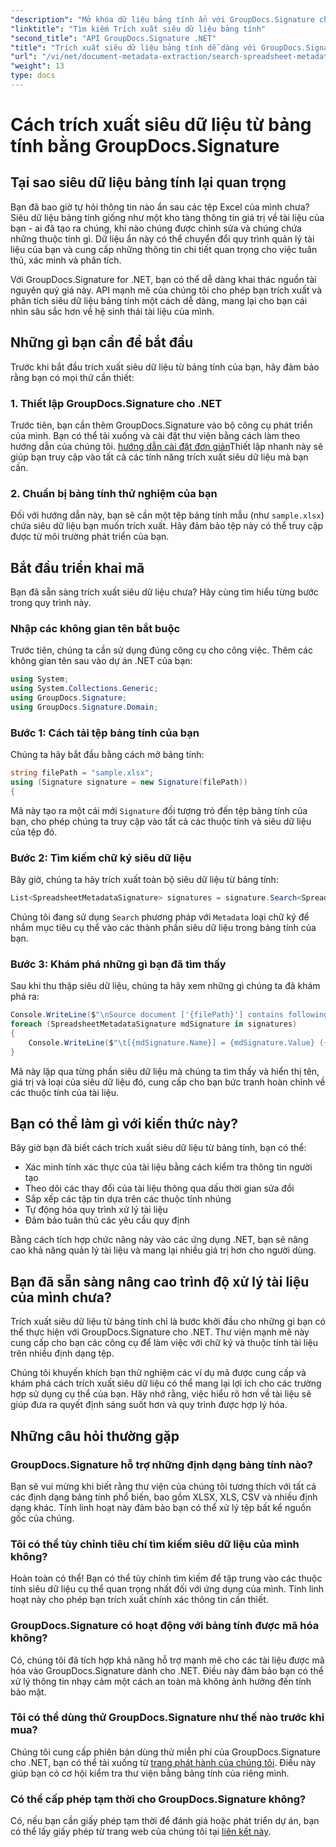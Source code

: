```yaml
---
"description": "Mở khóa dữ liệu bảng tính ẩn với GroupDocs.Signature cho .NET. Trích xuất siêu dữ liệu dễ dàng để cải thiện việc quản lý tài liệu và ra quyết định."
"linktitle": "Tìm kiếm Trích xuất siêu dữ liệu bảng tính"
"second_title": "API GroupDocs.Signature .NET"
"title": "Trích xuất siêu dữ liệu bảng tính dễ dàng với GroupDocs.Signature"
"url": "/vi/net/document-metadata-extraction/search-spreadsheet-metadata-extraction/"
"weight": 13
type: docs
---
```

# Cách trích xuất siêu dữ liệu từ bảng tính bằng GroupDocs.Signature

## Tại sao siêu dữ liệu bảng tính lại quan trọng

Bạn đã bao giờ tự hỏi thông tin nào ẩn sau các tệp Excel của mình chưa? Siêu dữ liệu bảng tính giống như một kho tàng thông tin giá trị về tài liệu của bạn - ai đã tạo ra chúng, khi nào chúng được chỉnh sửa và chúng chứa những thuộc tính gì. Dữ liệu ẩn này có thể chuyển đổi quy trình quản lý tài liệu của bạn và cung cấp những thông tin chi tiết quan trọng cho việc tuân thủ, xác minh và phân tích.

Với GroupDocs.Signature for .NET, bạn có thể dễ dàng khai thác nguồn tài nguyên quý giá này. API mạnh mẽ của chúng tôi cho phép bạn trích xuất và phân tích siêu dữ liệu bảng tính một cách dễ dàng, mang lại cho bạn cái nhìn sâu sắc hơn về hệ sinh thái tài liệu của mình.

## Những gì bạn cần để bắt đầu

Trước khi bắt đầu trích xuất siêu dữ liệu từ bảng tính của bạn, hãy đảm bảo rằng bạn có mọi thứ cần thiết:

### 1. Thiết lập GroupDocs.Signature cho .NET

Trước tiên, bạn cần thêm GroupDocs.Signature vào bộ công cụ phát triển của mình. Bạn có thể tải xuống và cài đặt thư viện bằng cách làm theo hướng dẫn của chúng tôi. [hướng dẫn cài đặt đơn giản](https://tutorials.groupdocs.com/signature/net/)Thiết lập nhanh này sẽ giúp bạn truy cập vào tất cả các tính năng trích xuất siêu dữ liệu mà bạn cần.

### 2. Chuẩn bị bảng tính thử nghiệm của bạn

Đối với hướng dẫn này, bạn sẽ cần một tệp bảng tính mẫu (như `sample.xlsx`) chứa siêu dữ liệu bạn muốn trích xuất. Hãy đảm bảo tệp này có thể truy cập được từ môi trường phát triển của bạn.

## Bắt đầu triển khai mã

Bạn đã sẵn sàng trích xuất siêu dữ liệu chưa? Hãy cùng tìm hiểu từng bước trong quy trình này.

### Nhập các không gian tên bắt buộc

Trước tiên, chúng ta cần sử dụng đúng công cụ cho công việc. Thêm các không gian tên sau vào dự án .NET của bạn:

```csharp
using System;
using System.Collections.Generic;
using GroupDocs.Signature;
using GroupDocs.Signature.Domain;
```

### Bước 1: Cách tải tệp bảng tính của bạn

Chúng ta hãy bắt đầu bằng cách mở bảng tính:

```csharp
string filePath = "sample.xlsx";
using (Signature signature = new Signature(filePath))
{
```

Mã này tạo ra một cái mới `Signature` đối tượng trỏ đến tệp bảng tính của bạn, cho phép chúng ta truy cập vào tất cả các thuộc tính và siêu dữ liệu của tệp đó.

### Bước 2: Tìm kiếm chữ ký siêu dữ liệu

Bây giờ, chúng ta hãy trích xuất toàn bộ siêu dữ liệu từ bảng tính:

```csharp
List<SpreadsheetMetadataSignature> signatures = signature.Search<SpreadsheetMetadataSignature>(SignatureType.Metadata);
```

Chúng tôi đang sử dụng `Search` phương pháp với `Metadata` loại chữ ký để nhắm mục tiêu cụ thể vào các thành phần siêu dữ liệu trong bảng tính của bạn.

### Bước 3: Khám phá những gì bạn đã tìm thấy

Sau khi thu thập siêu dữ liệu, chúng ta hãy xem những gì chúng ta đã khám phá ra:

```csharp
Console.WriteLine($"\nSource document ['{filePath}'] contains following signatures.");
foreach (SpreadsheetMetadataSignature mdSignature in signatures)
{
    Console.WriteLine($"\t[{mdSignature.Name}] = {mdSignature.Value} ({mdSignature.Type})");
}
```

Mã này lặp qua từng phần siêu dữ liệu mà chúng ta tìm thấy và hiển thị tên, giá trị và loại của siêu dữ liệu đó, cung cấp cho bạn bức tranh hoàn chỉnh về các thuộc tính của tài liệu.

## Bạn có thể làm gì với kiến thức này?

Bây giờ bạn đã biết cách trích xuất siêu dữ liệu từ bảng tính, bạn có thể:

- Xác minh tính xác thực của tài liệu bằng cách kiểm tra thông tin người tạo
- Theo dõi các thay đổi của tài liệu thông qua dấu thời gian sửa đổi
- Sắp xếp các tập tin dựa trên các thuộc tính nhúng
- Tự động hóa quy trình xử lý tài liệu
- Đảm bảo tuân thủ các yêu cầu quy định

Bằng cách tích hợp chức năng này vào các ứng dụng .NET, bạn sẽ nâng cao khả năng quản lý tài liệu và mang lại nhiều giá trị hơn cho người dùng.

## Bạn đã sẵn sàng nâng cao trình độ xử lý tài liệu của mình chưa?

Trích xuất siêu dữ liệu từ bảng tính chỉ là bước khởi đầu cho những gì bạn có thể thực hiện với GroupDocs.Signature cho .NET. Thư viện mạnh mẽ này cung cấp cho bạn các công cụ để làm việc với chữ ký và thuộc tính tài liệu trên nhiều định dạng tệp.

Chúng tôi khuyến khích bạn thử nghiệm các ví dụ mã được cung cấp và khám phá cách trích xuất siêu dữ liệu có thể mang lại lợi ích cho các trường hợp sử dụng cụ thể của bạn. Hãy nhớ rằng, việc hiểu rõ hơn về tài liệu sẽ giúp đưa ra quyết định sáng suốt hơn và quy trình được hợp lý hóa.

## Những câu hỏi thường gặp

### GroupDocs.Signature hỗ trợ những định dạng bảng tính nào?

Bạn sẽ vui mừng khi biết rằng thư viện của chúng tôi tương thích với tất cả các định dạng bảng tính phổ biến, bao gồm XLSX, XLS, CSV và nhiều định dạng khác. Tính linh hoạt này đảm bảo bạn có thể xử lý tệp bất kể nguồn gốc của chúng.

### Tôi có thể tùy chỉnh tiêu chí tìm kiếm siêu dữ liệu của mình không?

Hoàn toàn có thể! Bạn có thể tùy chỉnh tìm kiếm để tập trung vào các thuộc tính siêu dữ liệu cụ thể quan trọng nhất đối với ứng dụng của mình. Tính linh hoạt này cho phép bạn trích xuất chính xác thông tin cần thiết.

### GroupDocs.Signature có hoạt động với bảng tính được mã hóa không?

Có, chúng tôi đã tích hợp khả năng hỗ trợ mạnh mẽ cho các tài liệu được mã hóa vào GroupDocs.Signature dành cho .NET. Điều này đảm bảo bạn có thể xử lý thông tin nhạy cảm một cách an toàn mà không ảnh hưởng đến tính bảo mật.

### Tôi có thể dùng thử GroupDocs.Signature như thế nào trước khi mua?

Chúng tôi cung cấp phiên bản dùng thử miễn phí của GroupDocs.Signature cho .NET, bạn có thể tải xuống từ [trang phát hành của chúng tôi](https://releases.groupdocs.com/). Điều này giúp bạn có cơ hội kiểm tra thư viện bằng bảng tính của riêng mình.

### Có thể cấp phép tạm thời cho GroupDocs.Signature không?

Có, nếu bạn cần giấy phép tạm thời để đánh giá hoặc phát triển dự án, bạn có thể lấy giấy phép từ trang web của chúng tôi tại [liên kết này](https://purchase.groupdocs.com/temporary-license/).